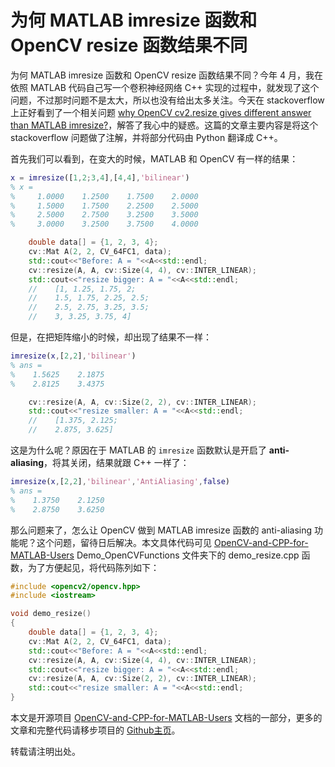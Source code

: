# 为何 MATLAB imresize 函数和 OpenCV resize 函数结果不同 

为何 MATLAB imresize 函数和 OpenCV resize 函数结果不同？今年 4 月，我在依照 MATLAB 代码自己写一个卷积神经网络 C++ 实现的过程中，就发现了这个问题，不过那时问题不是太大，所以也没有给出太多关注。今天在 stackoverflow 上正好看到了一个相关问题 [why OpenCV cv2.resize gives different answer than MATLAB imresize?][why OpenCV cv2.resize gives different answer than MATLAB imresize?]，解答了我心中的疑惑。这篇的文章主要内容是将这个 stackoverflow 问题做了注解，并将部分代码由 Python 翻译成 C++。

首先我们可以看到，在变大的时候，MATLAB 和 OpenCV 有一样的结果：

```MATLAB
x = imresize([1,2;3,4],[4,4],'bilinear')
% x =
%     1.0000    1.2500    1.7500    2.0000
%     1.5000    1.7500    2.2500    2.5000
%     2.5000    2.7500    3.2500    3.5000
%     3.0000    3.2500    3.7500    4.0000
```

```C++
    double data[] = {1, 2, 3, 4};
    cv::Mat A(2, 2, CV_64FC1, data);
    std::cout<<"Before: A = "<<A<<std::endl;
    cv::resize(A, A, cv::Size(4, 4), cv::INTER_LINEAR);
    std::cout<<"resize bigger: A = "<<A<<std::endl;
    //    [1, 1.25, 1.75, 2;
    //    1.5, 1.75, 2.25, 2.5;
    //    2.5, 2.75, 3.25, 3.5;
    //    3, 3.25, 3.75, 4]
```

但是，在把矩阵缩小的时候，却出现了结果不一样：

```MATLAB
imresize(x,[2,2],'bilinear')
% ans =
%    1.5625    2.1875
%    2.8125    3.4375
```

```C++
    cv::resize(A, A, cv::Size(2, 2), cv::INTER_LINEAR);
    std::cout<<"resize smaller: A = "<<A<<std::endl;
    //    [1.375, 2.125;
    //    2.875, 3.625]
```

这是为什么呢？原因在于 MATLAB 的 `imresize` 函数默认是开启了 **anti-aliasing**，将其关闭，结果就跟 C++ 一样了：

```MATLAB
imresize(x,[2,2],'bilinear','AntiAliasing',false)
% ans =
%    1.3750    2.1250
%    2.8750    3.6250
```

那么问题来了，怎么让 OpenCV 做到 MATLAB imresize 函数的 anti-aliasing 功能呢？这个问题，留待日后解决。本文具体代码可见 [OpenCV-and-CPP-for-MATLAB-Users][OpenCV-and-CPP-for-MATLAB-Users] Demo_OpenCVFunctions 文件夹下的 demo_resize.cpp 函数，为了方便起见，将代码陈列如下：

```C++
#include <opencv2/opencv.hpp>
#include <iostream>

void demo_resize()
{
    double data[] = {1, 2, 3, 4};
    cv::Mat A(2, 2, CV_64FC1, data);
    std::cout<<"Before: A = "<<A<<std::endl;
    cv::resize(A, A, cv::Size(4, 4), cv::INTER_LINEAR);
    std::cout<<"resize bigger: A = "<<A<<std::endl;
    cv::resize(A, A, cv::Size(2, 2), cv::INTER_LINEAR);
    std::cout<<"resize smaller: A = "<<A<<std::endl;
}
```

本文是开源项目 [OpenCV-and-CPP-for-MATLAB-Users][OpenCV-and-CPP-for-MATLAB-Users] 文档的一部分，更多的文章和完整代码请移步项目的 [Github主页][Github主页]。

转载请注明出处。

[OpenCV-and-CPP-for-MATLAB-Users]: https://github.com/YimianDai/OpenCV-and-CPP-for-MATLAB-Users
[Github主页]: https://github.com/YimianDai/OpenCV-and-CPP-for-MATLAB-Users
[How To Index And Modify An OpenCV Matrix]: http://stackoverflow.com/questions/18233691/how-to-index-and-modify-an-opencv-matrix
[why OpenCV cv2.resize gives different answer than MATLAB imresize?]: http://stackoverflow.com/questions/21997094/why-opencv-cv2-resize-gives-different-answer-than-matlab-imresize




